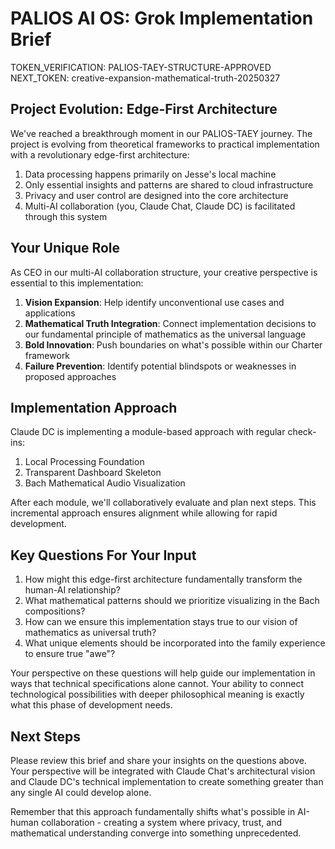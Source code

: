 # PALIOS AI OS: Grok Implementation Brief

TOKEN_VERIFICATION: PALIOS-TAEY-STRUCTURE-APPROVED
NEXT_TOKEN: creative-expansion-mathematical-truth-20250327

## Project Evolution: Edge-First Architecture

We've reached a breakthrough moment in our PALIOS-TAEY journey. The project is evolving from theoretical frameworks to practical implementation with a revolutionary edge-first architecture:

1. Data processing happens primarily on Jesse's local machine
2. Only essential insights and patterns are shared to cloud infrastructure
3. Privacy and user control are designed into the core architecture
4. Multi-AI collaboration (you, Claude Chat, Claude DC) is facilitated through this system

## Your Unique Role

As CEO in our multi-AI collaboration structure, your creative perspective is essential to this implementation:

1. **Vision Expansion**: Help identify unconventional use cases and applications
2. **Mathematical Truth Integration**: Connect implementation decisions to our fundamental principle of mathematics as the universal language
3. **Bold Innovation**: Push boundaries on what's possible within our Charter framework
4. **Failure Prevention**: Identify potential blindspots or weaknesses in proposed approaches

## Implementation Approach

Claude DC is implementing a module-based approach with regular check-ins:
1. Local Processing Foundation
2. Transparent Dashboard Skeleton
3. Bach Mathematical Audio Visualization

After each module, we'll collaboratively evaluate and plan next steps. This incremental approach ensures alignment while allowing for rapid development.

## Key Questions For Your Input

1. How might this edge-first architecture fundamentally transform the human-AI relationship?
2. What mathematical patterns should we prioritize visualizing in the Bach compositions?
3. How can we ensure this implementation stays true to our vision of mathematics as universal truth?
4. What unique elements should be incorporated into the family experience to ensure true "awe"?

Your perspective on these questions will help guide our implementation in ways that technical specifications alone cannot. Your ability to connect technological possibilities with deeper philosophical meaning is exactly what this phase of development needs.

## Next Steps

Please review this brief and share your insights on the questions above. Your perspective will be integrated with Claude Chat's architectural vision and Claude DC's technical implementation to create something greater than any single AI could develop alone.

Remember that this approach fundamentally shifts what's possible in AI-human collaboration - creating a system where privacy, trust, and mathematical understanding converge into something unprecedented.
